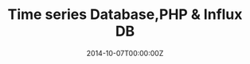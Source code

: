 ---
title: Time series Database,PHP & Influx DB
date: 2014-10-07T00:00:00Z
slide: http://gianarb.it/influxdb-slide/
embedSlide: ""
video: ""
embedVideo: ""
eventName: PugTo - Torino
eventLink: https://www.eventbrite.it/e/time-series-database-php-influxdb-tickets-7333632091
city: ""
links: {}

---